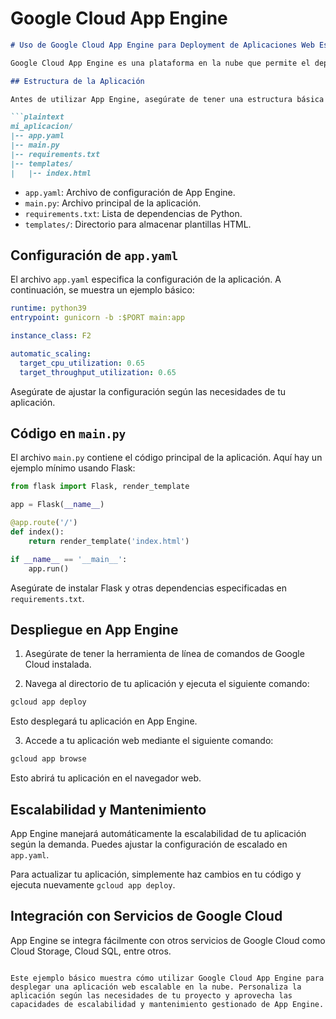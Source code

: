 # Google Cloud App Engine

```markdown
# Uso de Google Cloud App Engine para Deployment de Aplicaciones Web Escalables

Google Cloud App Engine es una plataforma en la nube que permite el deployment de aplicaciones web de manera escalable y sin preocuparse por la infraestructura subyacente. A continuación, se presenta un ejemplo básico de cómo utilizar Google Cloud App Engine para desplegar una aplicación web.

## Estructura de la Aplicación

Antes de utilizar App Engine, asegúrate de tener una estructura básica de tu aplicación web en Python. A continuación, se muestra un ejemplo mínimo:

```plaintext
mi_aplicacion/
|-- app.yaml
|-- main.py
|-- requirements.txt
|-- templates/
|   |-- index.html
```

- `app.yaml`: Archivo de configuración de App Engine.
- `main.py`: Archivo principal de la aplicación.
- `requirements.txt`: Lista de dependencias de Python.
- `templates/`: Directorio para almacenar plantillas HTML.

## Configuración de `app.yaml`

El archivo `app.yaml` especifica la configuración de la aplicación. A continuación, se muestra un ejemplo básico:

```yaml
runtime: python39
entrypoint: gunicorn -b :$PORT main:app

instance_class: F2

automatic_scaling:
  target_cpu_utilization: 0.65
  target_throughput_utilization: 0.65
```

Asegúrate de ajustar la configuración según las necesidades de tu aplicación.

## Código en `main.py`

El archivo `main.py` contiene el código principal de la aplicación. Aquí hay un ejemplo mínimo usando Flask:

```python
from flask import Flask, render_template

app = Flask(__name__)

@app.route('/')
def index():
    return render_template('index.html')

if __name__ == '__main__':
    app.run()
```

Asegúrate de instalar Flask y otras dependencias especificadas en `requirements.txt`.

## Despliegue en App Engine

1. Asegúrate de tener la herramienta de línea de comandos de Google Cloud instalada.

2. Navega al directorio de tu aplicación y ejecuta el siguiente comando:

```bash
gcloud app deploy
```

Esto desplegará tu aplicación en App Engine.

3. Accede a tu aplicación web mediante el siguiente comando:

```bash
gcloud app browse
```

Esto abrirá tu aplicación en el navegador web.

## Escalabilidad y Mantenimiento

App Engine manejará automáticamente la escalabilidad de tu aplicación según la demanda. Puedes ajustar la configuración de escalado en `app.yaml`.

Para actualizar tu aplicación, simplemente haz cambios en tu código y ejecuta nuevamente `gcloud app deploy`.

## Integración con Servicios de Google Cloud

App Engine se integra fácilmente con otros servicios de Google Cloud como Cloud Storage, Cloud SQL, entre otros.

```

Este ejemplo básico muestra cómo utilizar Google Cloud App Engine para desplegar una aplicación web escalable en la nube. Personaliza la aplicación según las necesidades de tu proyecto y aprovecha las capacidades de escalabilidad y mantenimiento gestionado de App Engine.